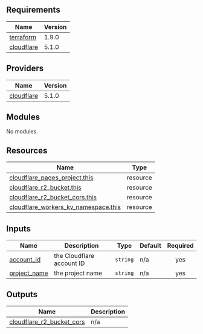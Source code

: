 <!-- BEGINNING OF PRE-COMMIT-OPENTOFU DOCS HOOK -->
## Requirements

| Name | Version |
|------|---------|
| <a name="requirement_terraform"></a> [terraform](#requirement\_terraform) | 1.9.0 |
| <a name="requirement_cloudflare"></a> [cloudflare](#requirement\_cloudflare) | 5.1.0 |

## Providers

| Name | Version |
|------|---------|
| <a name="provider_cloudflare"></a> [cloudflare](#provider\_cloudflare) | 5.1.0 |

## Modules

No modules.

## Resources

| Name | Type |
|------|------|
| [cloudflare_pages_project.this](https://registry.terraform.io/providers/cloudflare/cloudflare/5.1.0/docs/resources/pages_project) | resource |
| [cloudflare_r2_bucket.this](https://registry.terraform.io/providers/cloudflare/cloudflare/5.1.0/docs/resources/r2_bucket) | resource |
| [cloudflare_r2_bucket_cors.this](https://registry.terraform.io/providers/cloudflare/cloudflare/5.1.0/docs/resources/r2_bucket_cors) | resource |
| [cloudflare_workers_kv_namespace.this](https://registry.terraform.io/providers/cloudflare/cloudflare/5.1.0/docs/resources/workers_kv_namespace) | resource |

## Inputs

| Name | Description | Type | Default | Required |
|------|-------------|------|---------|:--------:|
| <a name="input_account_id"></a> [account\_id](#input\_account\_id) | the Cloudflare account ID | `string` | n/a | yes |
| <a name="input_project_name"></a> [project\_name](#input\_project\_name) | the project name | `string` | n/a | yes |

## Outputs

| Name | Description |
|------|-------------|
| <a name="output_cloudflare_r2_bucket_cors"></a> [cloudflare\_r2\_bucket\_cors](#output\_cloudflare\_r2\_bucket\_cors) | n/a |
<!-- END OF PRE-COMMIT-OPENTOFU DOCS HOOK -->
